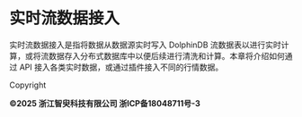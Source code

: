 # 实时流数据接入

实时流数据接入是指将数据从数据源实时写入 DolphinDB 流数据表以进行实时计算，或将流数据存入分布式数据库中以便后续进行清洗和计算。本章将介绍如何通过 API
接入各类实时数据，或通过插件接入不同的行情数据。

Copyright

**©2025 浙江智臾科技有限公司 浙ICP备18048711号-3**
